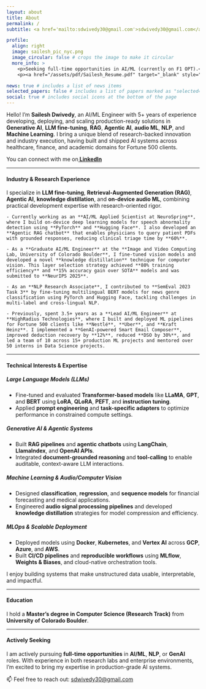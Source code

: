 ```yaml
---
layout: about
title: About
permalink: /
subtitle: <a href='mailto:sdwivedy30@gmail.com'>sdwivedy30@gmail.com</a>. United States

profile:
  align: right
  image: sailesh_pic_nyc.png
  image_circular: false # crops the image to make it circular
  more_info: >
    <p>Seeking full-time opportunities in AI/ML (currently on F1 OPT).</p>
    <p><a href="/assets/pdf/Sailesh_Resume.pdf" target="_blank" style="font-weight:bold;"> Resume (PDF)</a></p>

news: true # includes a list of news items
selected_papers: false # includes a list of papers marked as "selected={true}"
social: true # includes social icons at the bottom of the page
---
```


Hello! I’m **Sailesh Dwivedy**, an AI/ML Engineer with 5+ years of experience developing, deploying, and scaling production-ready solutions in **Generative AI**, **LLM fine-tuning**, **RAG**, **Agentic AI**, **audio ML**, **NLP**, and **Machine Learning**. I bring a unique blend of research-backed innovation and industry execution, having built and shipped AI systems across healthcare, finance, and academic domains for Fortune 500 clients.

You can connect with me on<a href="https://www.linkedin.com/in/saileshdwivedy/" target="_blank" style="font-weight:bold;"> LinkedIn</a>

---

#### Industry & Research Experience

I specialize in **LLM fine-tuning**, **Retrieval-Augmented Generation (RAG)**, **Agentic AI**, **knowledge distillation**, and **on-device audio ML**, combining practical development expertise with research-oriented rigor.

    - Currently working as an **AI/ML Applied Scientist at NeuroSpring**, where I build on-device deep learning models for speech abnormality detection using **PyTorch** and **Hugging Face**. I also developed an **Agentic RAG chatbot** that enables physicians to query patient PDFs with grounded responses, reducing clinical triage time by **60%**.

    - As a **Graduate AI/ML Engineer** at the **Image and Video Computing Lab, University of Colorado Boulder**, I fine-tuned vision models and developed a novel **knowledge distillation** technique for computer vision. This layer selection strategy achieved **80% training efficiency** and **15% accuracy gain over SOTA** models and was submitted to **NeurIPS 2025**.

    - As an **NLP Research Associate**, I contributed to **SemEval 2023 Task 3** by fine-tuning multilingual BERT models for news genre classification using PyTorch and Hugging Face, tackling challenges in multi-label and cross-lingual NLP.

    - Previously, spent 3.5+ years as a **Lead AI/ML Engineer** at **HighRadius Technologies**, where I built and deployed ML pipelines for Fortune 500 clients like **Nestlé**, **Uber**, and **Kraft Heinz**. I implemented a **GenAI-powered Smart Email Composer**, improved deduction recovery by **12%**, reduced **DSO by 30%**, and led a team of 10 across 15+ production ML projects and mentored over 50 interns in Data Science projects.

---

#### Technical Interests & Expertise

##### Large Language Models (LLMs)

- Fine-tuned and evaluated **Transformer-based models** like **LLaMA**, **GPT**, and **BERT** using **LoRA**, **QLoRA**, **PEFT**, and **instruction tuning**.  
- Applied **prompt engineering** and **task-specific adapters** to optimize performance in constrained compute settings.

##### Generative AI & Agentic Systems

- Built **RAG pipelines** and **agentic chatbots** using **LangChain**, **LlamaIndex**, and **OpenAI APIs**.  
- Integrated **document-grounded reasoning** and **tool-calling** to enable auditable, context-aware LLM interactions.

##### Machine Learning & Audio/Computer Vision

- Designed **classification**, **regression**, and **sequence models** for financial forecasting and medical applications.  
- Engineered **audio signal processing pipelines** and developed **knowledge distillation** strategies for model compression and efficiency.

##### MLOps & Scalable Deployment

- Deployed models using **Docker**, **Kubernetes**, and **Vertex AI** across **GCP**, **Azure**, and **AWS**.  
- Built **CI/CD pipelines** and **reproducible workflows** using **MLflow**, **Weights & Biases**, and cloud-native orchestration tools.

I enjoy building systems that make unstructured data usable, interpretable, and impactful.

---

#### Education

I hold a **Master’s degree in Computer Science (Research Track)** from **University of Colorado Boulder**.

---

#### Actively Seeking

I am actively pursuing **full-time opportunities** in **AI/ML**, **NLP**, or **GenAI** roles. With experience in both research labs and enterprise environments, I’m excited to bring my expertise in production-grade AI systems.

📫 Feel free to reach out: <a href='mailto:sdwivedy30@gmail.com'>sdwivedy30@gmail.com</a>
